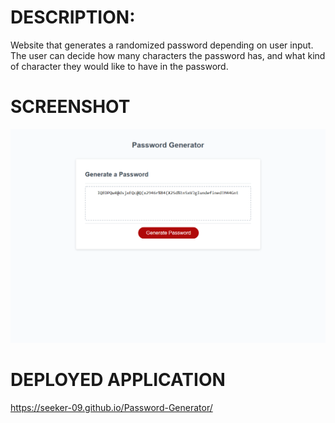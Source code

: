 # DESCRIPTION:

Website that generates a randomized password depending on user input. The user can decide how many characters the password has, and what kind of character they would like to have in the password.

# SCREENSHOT

![Alt text](./Images/randomPasswordSite.png "Optional Title")

# DEPLOYED APPLICATION


https://seeker-09.github.io/Password-Generator/
